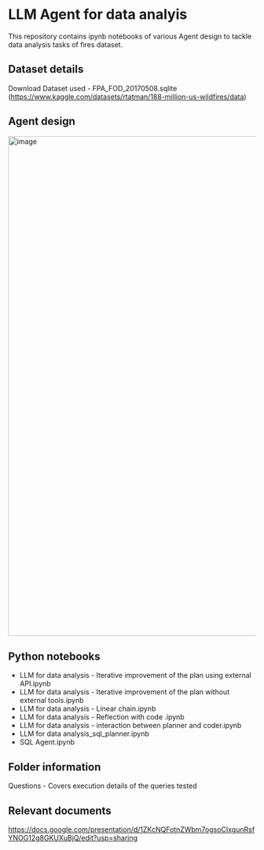 # LLM Agent for data analyis

This repository contains ipynb notebooks of various Agent design to tackle data analysis tasks of fires dataset.


Dataset details
-
Download Dataset used - FPA_FOD_20170508.sqlite (https://www.kaggle.com/datasets/rtatman/188-million-us-wildfires/data)

Agent design
-
<img width="1017" alt="image" src="https://github.com/Jalend15/LLM-Agent-for-Data-Analysis/assets/43926105/b2aa904c-d2b8-41a0-8165-ec8246181140">


Python notebooks
-
* LLM for data analysis - Iterative improvement of the plan using external API.ipynb
* LLM for data analysis - Iterative improvement of the plan without external tools.ipynb
* LLM for data analysis - Linear chain.ipynb
* LLM for data analysis - Reflection with code .ipynb
* LLM for data analysis - interaction between planner and coder.ipynb
* LLM for data analysis_sql_planner.ipynb
* SQL Agent.ipynb



Folder information
-
Questions - Covers execution details of the queries tested

Relevant documents
-
https://docs.google.com/presentation/d/1ZKcNQFotnZWbm7ogsoCIxgunRsfYNOG12g8GKUXuBjQ/edit?usp=sharing




